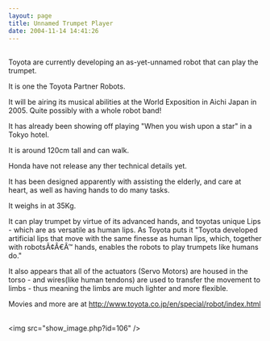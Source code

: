 ```yaml
---
layout: page
title: Unnamed Trumpet Player
date: 2004-11-14 14:41:26
---
```

<p>
<br/>Toyota are currently developing an as-yet-unnamed robot that can play the trumpet.
</p>
<p>It is one the Toyota Partner Robots.
</p>
<p>It will be airing its musical abilities at the World Exposition in Aichi Japan in 2005.  Quite possibly with a whole robot band!
</p>
<p>It has already been showing off playing "When you wish upon a star" in a Tokyo hotel.
</p>
<p>It is around 120cm tall and can walk.
</p>
<p>Honda have not release any ther technical details yet.
</p>
<p>It has been designed apparently with assisting the elderly, and care at heart, as well as having hands to do many tasks.
</p>
<p>It weighs in at 35Kg.
</p>
<p>It can play trumpet by virtue of its advanced hands, and toyotas unique Lips - which are as versatile as human lips.  As Toyota puts it "Toyota developed artificial lips that move with the same finesse as human lips, which, together with robotsÃ¢Â€Â™ hands, enables the robots to play trumpets like humans do."
</p>
<p>It also appears that all of the actuators (Servo Motors) are housed in the torso - and wires(like human tendons) are used to transfer the movement to limbs - thus meaning the limbs are much lighter and more flexible.
</p>
<p>Movies and more are at <a class="wiki" href="http://www.toyota.co.jp/en/special/robot/index.html" target="_blank">http://www.toyota.co.jp/en/special/robot/index.html</a>
</p>
<p>
<br/>&lt;img src="show_image.php?id=106" /&gt;
</p>
